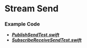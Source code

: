 # Stream Send

### Example Code
- ***[PublishSendTest.swift](../PublishSend/PublishSendTest.swift)***
- ***[SubscribeReceiveSendTest.swift](SubscribeReceiveSendTest.swift)***

